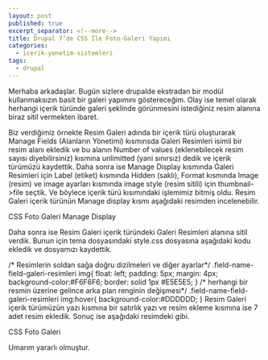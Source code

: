 ```yaml
---
layout: post
published: true
excerpt_separator: <!--more-->
title: Drupal 7’de CSS İle Foto-Galeri Yapımı
categories:
  - icerik-yonetim-sistemleri
tags:
  - drupal
---
```

Merhaba arkadaşlar. Bugün sizlere drupalde ekstradan bir modül kullanmaksızın basit bir galeri yapımını göstereceğim. Olay ise temel olarak herhangi içerik türünde galeri şeklinde görünmesini istediğiniz resim alanına biraz sitil vermekten ibaret.

<!--more-->

Biz verdiğimiz örnekte Resim Galeri adında bir içerik türü oluşturarak Manage Fields (Alanların Yönetimi) kısmınsda Galeri Resimleri isimli bir resim alanı ekledik ve bu alanın Number of values (eklenebilecek resim sayısı diyebilirsiniz) kısmına unlimitted (yani sınırsız) dedik ve içerik türümüzü kaydettik. Daha sonra ise Manage Display kısmında Galeri Resimleri için Label (etiket) kısmında Hidden (saklı), Format kısmında Image (resim) ve image ayarları kısmında image style (resim sitili) için thumbnail->file seçtik. Ve böylece içerik türü kısımındaki işlemimiz bitmiş oldu. Resim Galeri içerik türünün Manage display kısmı aşağıdaki resimden incelenebilir.

CSS Foto Galeri Manage Display

Daha sonra ise Resim Galeri içerik türündeki Galeri Resimleri alanına sitil verdik. Bunun için tema dosyasındaki style.css dosyasına aşağıdaki kodu ekledik ve dosyamızı kaydettik.

/* Resimlerin soldan sağa doğru dizilmeleri ve diğer ayarlar*/
.field-name-field-galeri-resimleri img{
float: left;
padding: 5px;
margin: 4px;
background-color:#F6F6F6;
border: solid 1px #E5E5E5;
}
/* herhangi bir resmin üzerine gelince arka plan renginin değişmesi*/
.field-name-field-galeri-resimleri img:hover{
background-color:#DDDDDD;
}
Resim Galeri içerik türümüzün yazı kısmına bir satırlık yazı ve resim ekleme kısmına ise 7 adet resim ekledik. Sonuç ise aşağıdaki resimdeki gibi.

CSS Foto Galeri

Umarım yararlı olmuştur.
